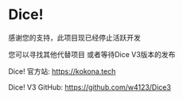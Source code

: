 ﻿# Dice!

感谢您的支持，此项目现已经停止活跃开发

您可以寻找其他代替项目 或者等待Dice V3版本的发布

Dice! 官方站: https://kokona.tech

Dice! V3 GitHub: https://github.com/w4123/Dice3

